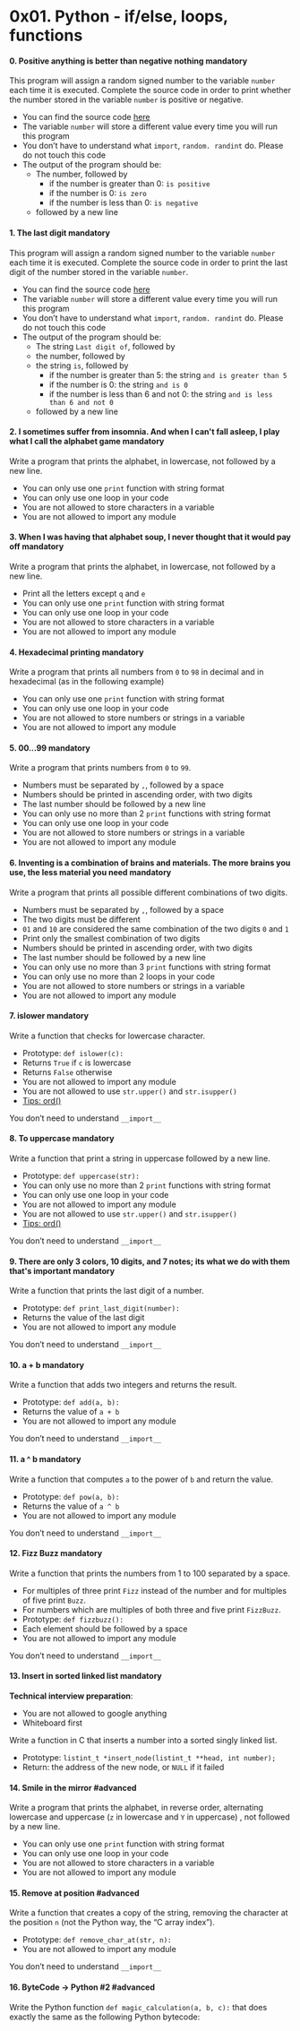 <h1 class="gap">0x01. Python - if/else, loops, functions</h1>


<h4 class="task">
    0. Positive anything is better than negative nothing
      <span class="alert alert-warning mandatory-optional">
        mandatory
      </span>
</h4><p>This program will assign a random signed number to the variable <code>number</code> each time it is executed. Complete the source code in order to print whether the number stored in the variable <code>number</code> is positive or negative.</p><ul>
<li>You can find the source code <a href="/rltoken/2S3G4vOnRrWymCjKYd6Wew" target="_blank" title="here">here</a></li>
<li>The variable <code>number</code> will store a different value every time you will run this program</li>
<li>You don’t have to understand what <code>import</code>, <code>random. randint</code> do. Please do not touch this code</li>
<li>The output of the program should be:

<ul>
<li>The number, followed by

<ul>
<li>if the number is greater than 0: <code>is positive</code></li>
<li>if the number is 0: <code>is zero</code></li>
<li>if the number is less than 0: <code>is negative</code></li>
</ul></li>
<li>followed by a new line</li>
</ul></li>
</ul>


<h4 class="task">
    1. The last digit
      <span class="alert alert-warning mandatory-optional">
        mandatory
      </span>
</h4><p>This program will assign a random signed number to the variable <code>number</code> each time it is executed. Complete the source code in order to print the last digit of the number stored in the variable <code>number</code>.</p><ul>
<li>You can find the source code <a href="/rltoken/e9k9---MJXcMmIjlMdlBpw" target="_blank" title="here">here</a></li>
<li>The variable <code>number</code> will store a different value every time you will run this program</li>
<li>You don’t have to understand what <code>import</code>, <code>random. randint</code> do. Please do not touch this code</li>
<li>The output of the program should be:

<ul>
<li>The string <code>Last digit of</code>, followed by</li>
<li>the number, followed by</li>
<li>the string <code>is</code>, followed by

<ul>
<li>if the number is greater than 5: the string <code>and is greater than 5</code></li>
<li>if the number is 0: the string <code>and is 0</code></li>
<li>if the number is less than 6 and not 0: the string <code>and is less than 6 and not 0</code></li>
</ul></li>
<li>followed by a new line</li>
</ul></li>
</ul>


<h4 class="task">
    2. I sometimes suffer from insomnia. And when I can't fall asleep, I play what I call the alphabet game
      <span class="alert alert-warning mandatory-optional">
        mandatory
      </span>
</h4><p>Write a program that prints the alphabet, in lowercase, not followed by a new line.</p><ul>
<li>You can only use one <code>print</code> function with string format</li>
<li>You can only use one loop in your code</li>
<li>You are not allowed to store characters in a variable</li>
<li>You are not allowed to import any module</li>
</ul>


<h4 class="task">
    3. When I was having that alphabet soup, I never thought that it would pay off
      <span class="alert alert-warning mandatory-optional">
        mandatory
      </span>
</h4><p>Write a program that prints the alphabet, in lowercase, not followed by a new line.</p><ul>
<li>Print all the letters except <code>q</code> and <code>e</code></li>
<li>You can only use one <code>print</code> function with string format</li>
<li>You can only use one loop in your code</li>
<li>You are not allowed to store characters in a variable</li>
<li>You are not allowed to import any module</li>
</ul>


<h4 class="task">
    4. Hexadecimal printing 
      <span class="alert alert-warning mandatory-optional">
        mandatory
      </span>
</h4><p>Write a program that prints all numbers from <code>0</code> to <code>98</code> in decimal and in hexadecimal (as in the following example)</p><ul>
<li>You can only use one <code>print</code> function with string format</li>
<li>You can only use one loop in your code</li>
<li>You are not allowed to store numbers or strings in a variable</li>
<li>You are not allowed to import any module</li>
</ul>


<h4 class="task">
    5. 00...99
      <span class="alert alert-warning mandatory-optional">
        mandatory
      </span>
</h4><p>Write a program that prints numbers from <code>0</code> to <code>99</code>.</p><ul>
<li>Numbers must be separated by <code>,</code>, followed by a space</li>
<li>Numbers should be printed in ascending order, with two digits</li>
<li>The last number should be followed by a new line</li>
<li>You can only use no more than 2 <code>print</code> functions with string format</li>
<li>You can only use one loop in your code</li>
<li>You are not allowed to store numbers or strings in a variable</li>
<li>You are not allowed to import any module</li>
</ul>


<h4 class="task">
    6. Inventing is a combination of brains and materials. The more brains you use, the less material you need
      <span class="alert alert-warning mandatory-optional">
        mandatory
      </span>
</h4><p>Write a program that prints all possible different combinations of two digits.</p><ul>
<li>Numbers must be separated by <code>,</code>, followed by a space</li>
<li>The two digits must be different</li>
<li><code>01</code> and <code>10</code> are considered the same combination of the two digits <code>0</code> and <code>1</code></li>
<li>Print only the smallest combination of two digits</li>
<li>Numbers should be printed in ascending order, with two digits</li>
<li>The last number should be followed by a new line</li>
<li>You can only use no more than 3 <code>print</code> functions with string format</li>
<li>You can only use no more than 2 loops in your code</li>
<li>You are not allowed to store numbers or strings in a variable</li>
<li>You are not allowed to import any module</li>
</ul>


<h4 class="task">
    7. islower
      <span class="alert alert-warning mandatory-optional">
        mandatory
      </span>
</h4><p>Write a function that checks for lowercase character. </p><ul>
<li>Prototype: <code>def islower(c):</code></li>
<li>Returns <code>True</code> if <code>c</code> is lowercase</li>
<li>Returns <code>False</code> otherwise</li>
<li>You are not allowed to import any module</li>
<li>You are not allowed to use <code>str.upper()</code> and <code>str.isupper()</code></li>
<li><a href="/rltoken/Wqb18-TGOnY9dZAWrWX03A" target="_blank" title="Tips: ord()">Tips: ord()</a></li>
</ul><p>You don’t need to understand <code>__import__</code></p>


<h4 class="task">
    8. To uppercase
      <span class="alert alert-warning mandatory-optional">
        mandatory
      </span>
</h4><p>Write a function that print a string in uppercase followed by a new line.</p><ul>
<li>Prototype: <code>def uppercase(str):</code></li>
<li>You can only use no more than 2 <code>print</code> functions with string format</li>
<li>You can only use one loop in your code</li>
<li>You are not allowed to import any module</li>
<li>You are not allowed to use <code>str.upper()</code> and <code>str.isupper()</code></li>
<li><a href="/rltoken/Wqb18-TGOnY9dZAWrWX03A" target="_blank" title="Tips: ord()">Tips: ord()</a></li>
</ul><p>You don’t need to understand <code>__import__</code></p>


<h4 class="task">
    9. There are only 3 colors, 10 digits, and 7 notes; its what we do with them that's important
      <span class="alert alert-warning mandatory-optional">
        mandatory
      </span>
</h4><p>Write a function that prints the last digit of a number.</p><ul>
<li>Prototype: <code>def print_last_digit(number):</code></li>
<li>Returns the value of the last digit</li>
<li>You are not allowed to import any module</li>
</ul><p>You don’t need to understand <code>__import__</code></p>


<h4 class="task">
    10. a + b
      <span class="alert alert-warning mandatory-optional">
        mandatory
      </span>
</h4><p>Write a function that adds two integers and returns the result.</p><ul>
<li>Prototype: <code>def add(a, b):</code></li>
<li>Returns the value of <code>a + b</code></li>
<li>You are not allowed to import any module</li>
</ul><p>You don’t need to understand <code>__import__</code></p>


<h4 class="task">
    11. a ^ b
      <span class="alert alert-warning mandatory-optional">
        mandatory
      </span>
</h4><p>Write a function that computes <code>a</code> to the power of <code>b</code> and return the value.</p><ul>
<li>Prototype: <code>def pow(a, b):</code></li>
<li>Returns the value of <code>a ^ b</code></li>
<li>You are not allowed to import any module</li>
</ul><p>You don’t need to understand <code>__import__</code></p>


<h4 class="task">
    12. Fizz Buzz
      <span class="alert alert-warning mandatory-optional">
        mandatory
      </span>
</h4><p>Write a function that prints the numbers from 1 to 100 separated by a space. </p><ul>
<li>For multiples of three print <code>Fizz</code> instead of the number and for multiples of five print <code>Buzz</code>. </li>
<li>For numbers which are multiples of both three and five print <code>FizzBuzz</code>.</li>
<li>Prototype: <code>def fizzbuzz():</code></li>
<li>Each element should be followed by a space</li>
<li>You are not allowed to import any module</li>
</ul><p>You don’t need to understand <code>__import__</code></p>


<h4 class="task">
    13. Insert in sorted linked list
      <span class="alert alert-warning mandatory-optional">
        mandatory
      </span>
</h4><p><strong>Technical interview preparation</strong>: </p><ul>
<li>You are not allowed to google anything</li>
<li>Whiteboard first</li>
</ul><p>Write a function in C that inserts a number into a sorted singly linked list.</p><ul>
<li>Prototype: <code>listint_t *insert_node(listint_t **head, int number);</code></li>
<li>Return: the address of the new node, or <code>NULL</code> if it failed</li>
</ul>


<h4 class="task">
    14. Smile in the mirror
      <span class="alert alert-info mandatory-optional">
        #advanced
      </span>
</h4><p>Write a program that prints the alphabet, in reverse order, alternating lowercase and uppercase (<code>z</code> in lowercase and <code>Y</code> in uppercase) , not followed by a new line.</p><ul>
<li>You can only use one <code>print</code> function with string format</li>
<li>You can only use one loop in your code</li>
<li>You are not allowed to store characters in a variable</li>
<li>You are not allowed to import any module</li>
</ul>


<h4 class="task">
    15. Remove at position
      <span class="alert alert-info mandatory-optional">
        #advanced
      </span>
</h4><p>Write a function that creates a copy of the string, removing the character at the position <code>n</code> (not the Python way, the “C array index”).</p><ul>
<li>Prototype: <code>def remove_char_at(str, n):</code></li>
<li>You are not allowed to import any module</li>
</ul><p>You don’t need to understand <code>__import__</code></p>


<h4 class="task">
    16. ByteCode -&gt; Python #2
      <span class="alert alert-info mandatory-optional">
        #advanced
      </span>
</h4><p>Write the Python function <code>def magic_calculation(a, b, c):</code> that does exactly the same as the following Python bytecode:</p>

